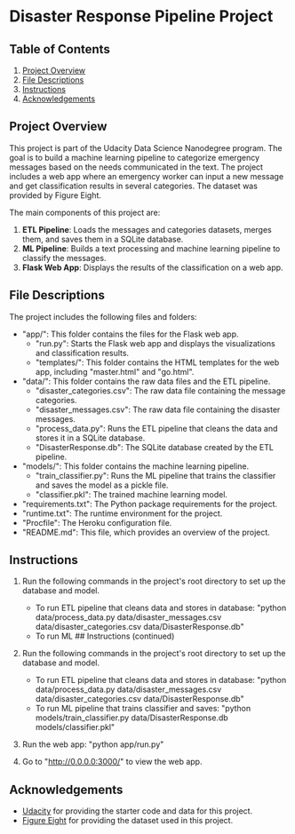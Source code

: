 # Disaster Response Pipeline Project

## Table of Contents
1. [Project Overview](#project-overview)
2. [File Descriptions](#file-descriptions)
3. [Instructions](#instructions)
4. [Acknowledgements](#acknowledgements)

## Project Overview
This project is part of the Udacity Data Science Nanodegree program. The goal is to build a machine learning pipeline to categorize emergency messages based on the needs communicated in the text. The project includes a web app where an emergency worker can input a new message and get classification results in several categories. The dataset was provided by Figure Eight.

The main components of this project are:

1. **ETL Pipeline**: Loads the messages and categories datasets, merges them, and saves them in a SQLite database.
2. **ML Pipeline**: Builds a text processing and machine learning pipeline to classify the messages.
3. **Flask Web App**: Displays the results of the classification on a web app.

## File Descriptions
The project includes the following files and folders:

- "app/": This folder contains the files for the Flask web app.
  - "run.py": Starts the Flask web app and displays the visualizations and classification results.
  - "templates/": This folder contains the HTML templates for the web app, including "master.html" and "go.html".
- "data/": This folder contains the raw data files and the ETL pipeline.
  - "disaster_categories.csv": The raw data file containing the message categories.
  - "disaster_messages.csv": The raw data file containing the disaster messages.
  - "process_data.py": Runs the ETL pipeline that cleans the data and stores it in a SQLite database.
  - "DisasterResponse.db": The SQLite database created by the ETL pipeline.
- "models/": This folder contains the machine learning pipeline.
  - "train_classifier.py": Runs the ML pipeline that trains the classifier and saves the model as a pickle file.
  - "classifier.pkl": The trained machine learning model.
- "requirements.txt": The Python package requirements for the project.
- "runtime.txt": The runtime environment for the project.
- "Procfile": The Heroku configuration file.
- "README.md": This file, which provides an overview of the project.

## Instructions
1. Run the following commands in the project's root directory to set up the database and model.

    - To run ETL pipeline that cleans data and stores in database:
        "python data/process_data.py data/disaster_messages.csv data/disaster_categories.csv data/DisasterResponse.db"
    - To run ML ## Instructions (continued)

1. Run the following commands in the project's root directory to set up the database and model.

    - To run ETL pipeline that cleans data and stores in database:
        "python data/process_data.py data/disaster_messages.csv data/disaster_categories.csv data/DisasterResponse.db"
    - To run ML pipeline that trains classifier and saves:
        "python models/train_classifier.py data/DisasterResponse.db models/classifier.pkl"

2. Run the web app:
    "python app/run.py"

3. Go to "http://0.0.0.0:3000/" to view the web app.

## Acknowledgements
- [Udacity](https://www.udacity.com/) for providing the starter code and data for this project.
- [Figure Eight](https://www.figure-eight.com/) for providing the dataset used in this project.